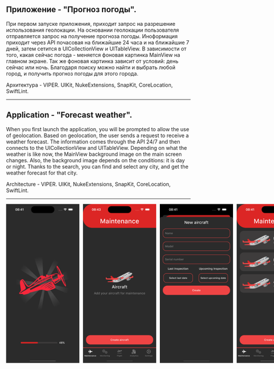 
Приложение  - "Прогноз погоды".
-
При первом запуске приложения, приходит запрос на разрешение использования геолокации.
На основании геолокации пользователя отправляется запрос на получение прогноза погоды.
Иноформация приходит через API почасовая на ближайшие 24 часа и на ближайшие 7 дней, затем сетится в UICollectionView и UITableView.
В зависимости от того, какая сейчас погода - меняется фоновая картинка MainView на главном экране.
Так же фоновая картинка зависит от условий: день сейчас или ночь.
Благодаря поиску можно найти и выбрать любой город, и получить прогноз погоды для этого города.

Архитектура - VIPER. 
UIKit, NukeExtensions, SnapKit, CoreLocation, SwiftLint.

------------------------------------------------------------------------------------------------------------------------------------------------------

Application - "Forecast weather".
-
When you first launch the application, you will be prompted to allow the use of geolocation.
Based on geolocation, the user sends a request to receive a weather forecast.
The information comes through the API 24/7 and then connects to the UICollectionView and UITableView.
Depending on what the weather is like now, the MainView background image on the main screen changes.
Also, the background image depends on the conditions: it is day or night.
Thanks to the search, you can find and select any city, and get the weather forecast for that city.

Architecture - VIPER. 
UIKit, NukeExtensions, SnapKit, CoreLocation, SwiftLint.

------------------------------------------------------------------------------------------------------------------------------------------------------
<div style="display: flex;">
    <img src="https://github.com/DrozdD-ios-dev/Aviator/blob/main/Aviator/Resources/AssetsForREADME/1.png" width="200" style="margin-right: 10px;">
    <img src="https://github.com/DrozdD-ios-dev/Aviator/blob/main/Aviator/Resources/AssetsForREADME/2.png" width="200" style="margin-right: 10px;">
    <img src="https://github.com/DrozdD-ios-dev/Aviator/blob/main/Aviator/Resources/AssetsForREADME/3.png" width="200" style="margin-right: 10px;">
    <img src="https://github.com/DrozdD-ios-dev/Aviator/blob/main/Aviator/Resources/AssetsForREADME/4.png" width="200" style="margin-right: 10px;">
    <img src="https://github.com/DrozdD-ios-dev/Aviator/blob/main/Aviator/Resources/AssetsForREADME/5.png" width="200" style="margin-right: 10px;">
    <img src="https://github.com/DrozdD-ios-dev/Aviator/blob/main/Aviator/Resources/AssetsForREADME/6.png" width="200" style="margin-right: 10px;">
    <img src="https://github.com/DrozdD-ios-dev/Aviator/blob/main/Aviator/Resources/AssetsForREADME/7.png" width="200" style="margin-right: 10px;">
    <img src="https://github.com/DrozdD-ios-dev/Aviator/blob/main/Aviator/Resources/AssetsForREADME/8.png" width="200">
</div>
